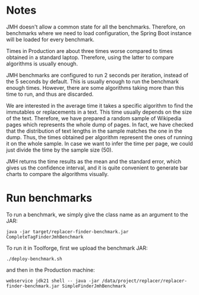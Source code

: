 # Notes

JMH doesn't allow a common state for all the benchmarks.
Therefore, on benchmarks where we need to load configuration, the Spring Boot instance will be loaded for every benchmark.

Times in Production are about three times worse compared to times obtained in a standard laptop.
Therefore, using the latter to compare algorithms is usually enough.

JMH benchmarks are configured to run 2 seconds per iteration, instead of the 5 seconds by default.
This is usually enough to run the benchmark enough times.
However, there are some algorithms taking more than this time to run, and thus are discarded.

We are interested in the average time it takes a specific algorithm to find the immutables or replacements in a text.
This time usually depends on the size of the text.
Therefore, we have prepared a random sample of Wikipedia pages which represents the whole dump of pages.
In fact, we have checked that the distribution of text lengths in the sample matches the one in the dump.
Thus, the times obtained per algorithm represent the ones of running it on the whole sample.
In case we want to infer the time per page, we could just divide the time by the sample size (50).

JMH returns the time results as the mean and the standard error, which gives us the confidence interval,
and it is quite convenient to generate bar charts to compare the algorithms visually.

# Run benchmarks

To run a benchmark, we simply give the class name as an argument to the JAR:
```shell
java -jar target/replacer-finder-benchmark.jar CompleteTagFinderJmhBenchmark
```

To run it in Toolforge, first we upload the benchmark JAR:
```shell
./deploy-benchmark.sh
```

and then in the Production machine:
```shell
webservice jdk21 shell -- java -jar /data/project/replacer/replacer-finder-benchmark.jar SimpleFinderJmhBenchmark
```
